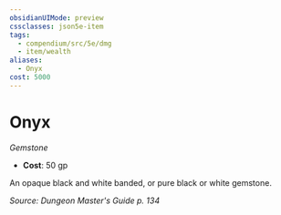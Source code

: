 ```yaml
---
obsidianUIMode: preview
cssclasses: json5e-item
tags:
  - compendium/src/5e/dmg
  - item/wealth
aliases:
  - Onyx
cost: 5000
---
```

# Onyx
*Gemstone*  

- **Cost**: 50 gp

An opaque black and white banded, or pure black or white gemstone.

*Source: Dungeon Master's Guide p. 134*
